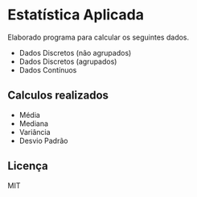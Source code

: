 # Estatística Aplicada

Elaborado programa para calcular os seguintes dados.

- Dados Discretos (não agrupados)
- Dados Discretos (agrupados)
- Dados Contínuos

## Calculos realizados

- Média
- Mediana
- Variância
- Desvio Padrão

## Licença

MIT